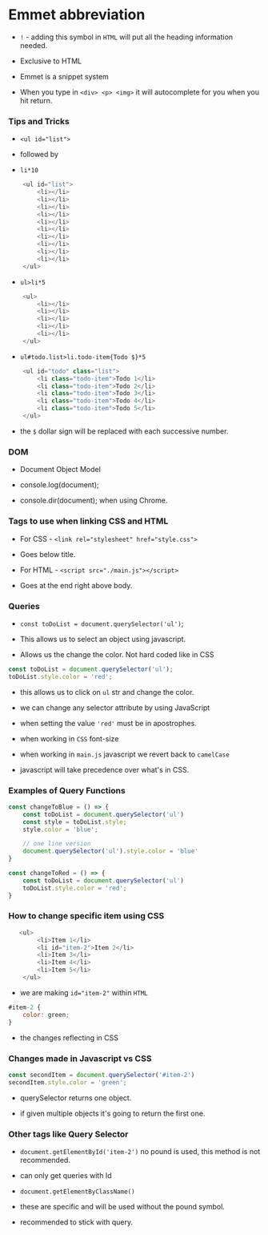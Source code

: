 # Emmet abbreviation
* `!` - adding this symbol in `HTML` will put all the heading information needed.
* Exclusive to HTML 
  
* Emmet is a snippet system
* When you type in `<div> <p> <img>` it will autocomplete for you when you hit return.
### Tips and Tricks 
* `<ul id="list">`
* followed by 
  
* `li*10`
```javascript
    <ul id="list">
        <li></li>
        <li></li>
        <li></li>
        <li></li>
        <li></li>
        <li></li>
        <li></li>
        <li></li>
        <li></li>
        <li></li>
    </ul>
```
* `ul>li*5`

```javascript 
    <ul>
        <li></li>
        <li></li>
        <li></li>
        <li></li>
        <li></li>
    </ul>
```
* `ul#todo.list>li.todo-item{Todo $}*5`
```javascript
    <ul id="todo" class="list">
        <li class="todo-item">Todo 1</li>
        <li class="todo-item">Todo 2</li>
        <li class="todo-item">Todo 3</li>
        <li class="todo-item">Todo 4</li>
        <li class="todo-item">Todo 5</li>
    </ul>
```
* the `$` dollar sign will be replaced with each successive number.

### DOM 
* Document Object Model
* console.log(document);
  
* console.dir(document); when using Chrome.

### Tags to use when linking CSS and HTML
* For CSS -  `<link rel="stylesheet" href="style.css">`
* Goes below title.
  
* For HTML - `<script src="./main.js"></script>`
* Goes at the end right above body.

### Queries 
* `const toDoList = document.querySelector('ul')`;
* This allows us to select an object using javascript.
  
* Allows us the change the color.  Not hard coded like in CSS
```javascript 
const toDoList = document.querySelector('ul');
toDoList.style.color = 'red';
```
* this allows us to click on `ul` str and change the color.
  
* we can change any selector attribute by using JavaScript 
* when setting the value `'red'` must be in apostrophes.
* when working in `CSS` font-size
* when working in `main.js` javascript we revert back to `camelCase`
* javascript will take precedence over what's in CSS.

### Examples of Query Functions
```javascript
const changeToBlue = () => {
    const toDoList = document.querySelector('ul')
    const style = toDoList.style;
    style.color = 'blue';

    // one line version 
    document.querySelector('ul').style.color = 'blue'
}
```
```javascript 
const changeToRed = () => {
    const toDoList = document.querySelector('ul')
    toDoList.style.color = 'red';
}
```
### How to change specific item using CSS
```javascript 
   <ul>
        <li>Item 1</li>
        <li id="item-2">Item 2</li>
        <li>Item 3</li>
        <li>Item 4</li>
        <li>Item 5</li>
    </ul>
```
* we are making `id="item-2"` within `HTML`
```javascript 
#item-2 {
    color: green;
}
```
* the changes reflecting in CSS

### Changes made in Javascript vs CSS
```javascript
const secondItem = document.querySelector('#item-2')
secondItem.style.color = 'green';
```
* querySelector returns one object.
  
* if given multiple objects it's going to return the first one.

### Other tags like Query Selector 

* `document.getElementById('item-2')` no pound is used, this method is not recommended.

* can only get queries with Id
* `document.getElementByClassName()`
* these are specific and will be used without the pound symbol.
* recommended to stick with query.






